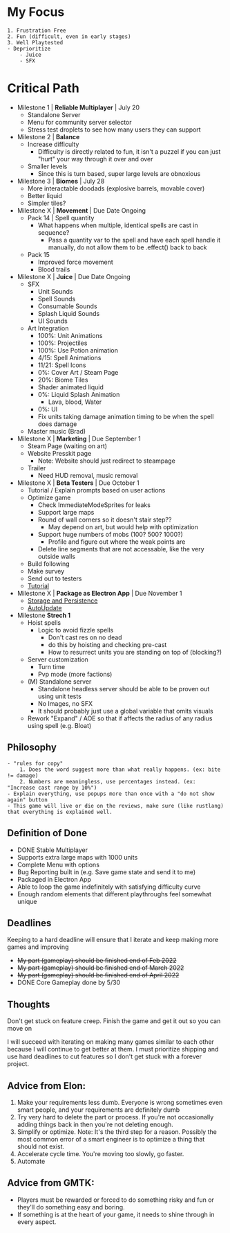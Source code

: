 # My Focus
    1. Frustration Free
    2. Fun (difficult, even in early stages)
    3. Well Playtested
    - Deprioritize
        - Juice
        - SFX
# Critical Path
- Milestone 1 | **Reliable Multiplayer** | July 20
    - Standalone Server
    - Menu for community server selector
    - Stress test droplets to see how many users they can support
- Milestone 2 | **Balance**
    - Increase difficulty
        - Difficulty is directly related to fun, it isn't a puzzel if you can just "hurt" your way through it over and over
    - Smaller levels
        - Since this is turn based, super large levels are obnoxious
- Milestone 3 | **Biomes** | July 28
    - More interactable doodads (explosive barrels, movable cover)
    - Better liquid
    - Simpler tiles?
- Milestone X | **Movement** | Due Date Ongoing
    - Pack 14 | Spell quantity
        - What happens when multiple, identical spells are cast in sequence?
            - Pass a quantity var to the spell and have each spell handle it manually, do not allow them to be .effect() back to back
    - Pack 15
        - Improved force movement
        - Blood trails
- Milestone X | **Juice** | Due Date Ongoing
    - SFX
        - Unit Sounds
        - Spell Sounds
        - Consumable Sounds
        - Splash Liquid Sounds
        - UI Sounds
    - Art Integration
        - 100%: Unit Animations
        - 100%: Projectiles
        - 100%: Use Potion animation
        - 4/15: Spell Animations
        - 11/21: Spell Icons
        - 0%: Cover Art / Steam Page
        - 20%: Biome Tiles
        - Shader animated liquid
        - 0%: Liquid Splash Animation
            - Lava, blood, Water
        - 0%: UI
        - Fix units taking damage animation timing to be when the spell does damage
    - Master music (Brad)
- Milestone X | **Marketing** | Due September 1
    - Steam Page (waiting on art)
    - Website Presskit page
        - Note: Website should just redirect to steampage
    - Trailer
        - Need HUD removal, music removal
- Milestone X | **Beta Testers** | Due October 1
    - Tutorial / Explain prompts based on user actions
    - Optimize game
        - Check ImmediateModeSprites for leaks
        - Support large maps
        - Round of wall corners so it doesn't stair step??
            - May depend on art, but would help with optimization
        - Support huge numbers of mobs (100? 500? 1000?)
            - Profile and figure out where the weak points are
        - Delete line segments that are not accessable, like the very outside walls
    - Build following
    - Make survey
    - Send out to testers
    - [Tutorial](https://www.youtube.com/watch?v=-GV814cWiAw)
- Milestone X | **Package as Electron App** | Due November 1
    - [Storage and Persistence](https://cameronnokes.com/blog/how-to-store-user-data-in-electron/)
    - [AutoUpdate](https://github.com/vercel/hazel)
- Milestone **Strech 1**
    - Hoist spells
        - Logic to avoid fizzle spells
            - Don't cast res on no dead
            - do this by hoisting and checking pre-cast
            - How to resurrect units you are standing on top of (blocking?)
    - Server customization
        - Turn time
        - Pvp mode (more factions)
    - (M) Standalone server
        - Standalone headless server should be able to be proven out using unit tests
        - No Images, no SFX
        - It should probably just use a global variable that omits visuals
    - Rework "Expand" / AOE so that if affects the radius of any radius using spell (e.g. Bloat)

## Philosophy
    - "rules for copy"
        1. Does the word suggest more than what really happens. (ex: bite != damage)
        2. Numbers are meaningless, use percentages instead. (ex: "Increase cast range by 10%")
    - Explain everything, use popups more than once with a "do not show again" button
    - This game will live or die on the reviews, make sure (like rustlang) that everything is explained well.

## Definition of Done
- DONE Stable Multiplayer
- Supports extra large maps with 1000 units
- Complete Menu with options
- Bug Reporting built in (e.g. Save game state and send it to me)
- Packaged in Electron App
- Able to loop the game indefinitely with satisfying difficulty curve
- Enough random elements that different playthroughs feel somewhat unique

## Deadlines
Keeping to a hard deadline will ensure that I iterate and keep making more games and improving

- ~~My part (gameplay) should be finished end of Feb 2022~~
- ~~My part (gameplay) should be finished end of March 2022~~
- ~~My part (gameplay) should be finished end of April 2022~~
- DONE Core Gameplay done by 5/30
## Thoughts
Don't get stuck on feature creep.  Finish the game and get it out so you can move on

I will succeed with iterating on making many games similar to each other because I will continue to get better at them.  I must prioritize shipping and use hard deadlines to cut features so I don't get stuck with a forever project.

## Advice from Elon:
1. Make your requirements less dumb.  Everyone is wrong sometimes even smart people, and your requirements are definitely dumb
2. Try very hard to delete the part or process.  If you're not occasionally adding things back in then you're not deleting enough.
3. Simplify or optimize.  Note: It's the third step for a reason. Possibly the most common error of a smart engineer is to optimize a thing that should not exist.
4. Accelerate cycle time.  You're moving too slowly, go faster.
5. Automate

## Advice from GMTK:
- Players must be rewarded or forced to do something risky and fun or they'll do something easy and boring.
- If something is at the heart of your game, it needs to shine through in every aspect.